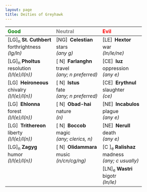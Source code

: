 ```yaml
---
layout: page
title: Deities of Greyhawk
---
```


<span style="color:green">Good</span>                                  | <span style="color:grey">Neutral</span>                                 | <span style="color:red">Evil</span>
:----------------------------------------------------------------------|:------------------------------------------------------------------------|:----------------------------------------------------------
 [LG]<sub>n</sub> **St. Cuthbert**<br/>forthrightness<br/>_(lg/ln)_    | [NG]<sub>&nbsp;</sub> **Celestian**<br/>stars<br/>_(any g)_             | [LE]<sub>&nbsp;</sub> **Hextor**<br/>war<br/>_(ln/le/ne)_
 [LG]<sub>n</sub> **Pholtus**<br/>resolution<br/>_(l/l(e)/l(n))_       | [ N]<sub>&nbsp;</sub> **Farlanghn**<br/>travel<br/>_(any; n preferred)_ | [CE]<sub>&nbsp;</sub> **Iuz**<br/>oppression<br/>_(any e)_
 [LG]<sub>&nbsp;</sub> **Heironeous**<br/>chivalry<br/>_(l/l(e)/l(n))_ | [ N]<sub>&nbsp;</sub> **Istus**<br/>fate<br/>_(any; n preferred)_       | [CE]<sub>&nbsp;</sub> **Erythnul**<br/>slaughter<br/>_(ce)_
 [LG]<sub>&nbsp;</sub> **Ehlonna**<br/>forest<br/>_(l/l(e)/l(n))_      | [ N]<sub>&nbsp;</sub> **Obad-hai**<br/>nature<br/>_(n)_                 | [NE]<sub>&nbsp;</sub> **Incabulos**<br/>plague<br/>_(any e)_
 [LG]<sub>&nbsp;</sub> **Trithereon**<br/>liberty<br/>_(l/l(e)/l(n))_  | [ N]<sub>&nbsp;</sub> **Boccob**<br/>magic<br/>_(any; clerics, n)_      | [NE]<sub>&nbsp;</sub> **Nerull**<br/>death<br/>_(any e)_
 [LG]<sub>n</sub> **Zagyg**<br/>humor<br/>_(l/l(e)/l(n))_              | [ N]<sub>&nbsp;</sub> **Olidammara**<br/>music<br/>_(n/cn/cg/ng)_       | [C ]<sub>e</sub> **Ralishaz**<br/>madness<br/>_(any; c usually)_
                                                                       |                                                                         | [LN]<sub>e</sub> **Wastri**<br/>bigotr<br/>_(ln/le)_

